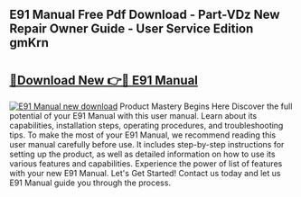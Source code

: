 ## E91 Manual Free Pdf Download - Part-VDz New Repair Owner Guide - User Service Edition gmKrn

# <h2><a href="http://bc59815.oget.top/?id=E91+Manual">🔗Download New 👉🔴 E91 Manual</a></h2>

[![E91 Manual new download](https://i.imgur.com/5g1atiW.png)](http://bc59815.oget.top/?id=E91+Manual)
Product Mastery Begins Here Discover the full potential of your E91 Manual with this user manual. Learn about its capabilities, installation steps, operating procedures, and troubleshooting tips. To make the most of your E91 Manual, we recommend reading this user manual carefully before use. It includes step-by-step instructions for setting up the product, as well as detailed information on how to use its various features and capabilities. Experience the power of list of features with your new E91 Manual. Let's Get Started! Contact us today and let us E91 Manual guide you through the process.
